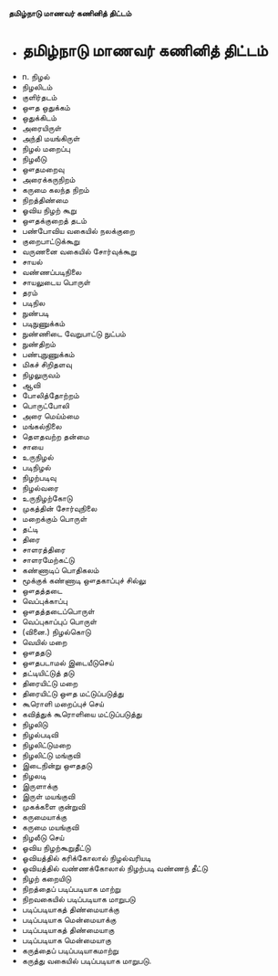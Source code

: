 **தமிழ்நாடு மாணவர் கணினித் திட்டம்**
- # தமிழ்நாடு மாணவர் கணினித் திட்டம்
- n. நிழல்
- நிழலிடம்
- குளிர்தடம்
- ஔத ஒதுக்கம்
- ஒதுக்கிடம்
- அரையிருள்
- அந்தி மயங்கிருள்
- நிழல் மறைப்பு
- நிழலீடு
- ஔதமறைவு
- அரைக்கருநிறம்
- கருமை கலந்த நிறம்
- நிறத்திண்மை
- ஓவிய நிழற் கூறு
- ஔதக்குறைத் தடம்
- பண்போவிய வகையில் நலக்குறை
- குறைபாட்டுக்கூறு
- வருணனை வகையில் சோர்வுக்கூறு
- சாயல்
- வண்ணப்படிநிலை
- சாயலுடைய பொருள்
- தரம்
- படிநில
- நுண்படி
- படிநுணுக்கம்
- நுண்ணிடை வேறுபாட்டு நுட்பம்
- நுண்திறம்
- பண்புநுணுக்கம்
- மிகச் சிறிதளவு
- நிழலுருவம்
- ஆவி
- போலித்தோற்றம்
- பொருட்போலி
- அரை மெய்ம்மை
- மங்கல்நிலை
- தௌதவற்ற தன்மை
- சாயை
- உருநிழல்
- படிநிழல்
- நிழற்படிவு
- நிழல்வரை
- உருநிழற்கோடு
- முகத்தின் சோர்வுநிலை
- மறைக்கும் பொருள்
- தட்டி
- திரை
- சாளரத்திரை
- சாளரமேற்கட்டு
- கண்ணாடிப் பொதிகலம்
- மூக்குக் கண்ணாடி ஔதகாப்புச் சில்லு
- ஔதத்தடை
- வெப்புக்காப்பு
- ஔதத்தடைப்பொருள்
- வெப்புகாப்புப் பொருள்
- (வினை.) நிழல்கொடு
- வெயில் மறை
- ஔததடு
- ஔதபடாமல் இடையீடுசெய்
- தட்டியிட்டுத் தடு
- திரையிட்டு மறை
- திரையிட்டு ஔத மட்டுப்படுத்து
- கூரொளி மறைப்புச் செய்
- கவித்துக் கூரொளியை மட்டுப்படுத்து
- நிழலிடு
- நிழல்படிவி
- நிழலிட்டுமறை
- நிழலிட்டு மங்குவி
- இடைநின்று ஔததடு
- நிழலடி
- இருளாக்கு
- இருள் மயங்குவி
- முகக்களை குன்றுவி
- கருமையாக்கு
- கருமை மயங்குவி
- நிழலீடு செய்
- ஓவிய நிழற்கூறுதீட்டு
- ஓவியத்தில் கரிக்கோலால் நிழல்வரியடி
- ஓவியத்தில் வண்ணக்கோலால் நிழற்படி வண்ணந் தீட்டு
- நிழற் கறையிடு
- நிறத்தைப் படிப்படியாக மாற்று
- நிறவகையில் படிப்படியாக மாறுபடு
- படிப்படியாகத் திண்மையாக்கு
- படிப்படியாக மென்மையாக்கு
- படிப்படியாகத் திண்மையாகு
- படிப்படியாக மென்மையாகு
- கருத்தைப் படிப்படியாகமாற்று
- கருத்து வகையில் படிப்படியாக மாறுபடு.

